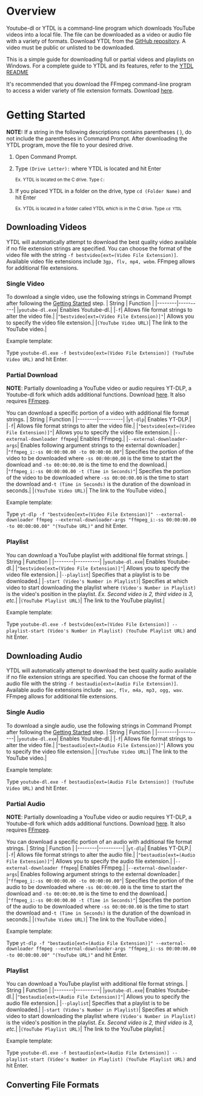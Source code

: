 # Overview
Youtube-dl or YTDL is a command-line program which downloads YouTube videos into a local file. The file can be downloaded as a video or audio file with a variety of formats.
Download YTDL from the [GitHub repository](https://github.com/ytdl-org/youtube-dl). A video must be public or unlisted to be downloaded.

This is a simple guide for downloading full or partial videos and playlists on Windows. For a complete guide to YTDL and its features, refer to the [YTDL README](https://github.com/ytdl-org/youtube-dl#readme)

It's recommended that you download the FFmpeg command-line program to access a wider variety of file extension formats. 
Download [here](https://www.ffmpeg.org/).

# Getting Started
**NOTE:** If a string in the following descriptions contains parentheses ( ), do not include the parentheses in Command Prompt.
After downloading the YTDL program, move the file to your desired drive.

1. Open Command Prompt.
2. Type `(Drive Letter):` where YTDL is located and hit Enter
   
     <sub>Ex. YTDL is located on the C drive. Type `C:`</sub>
   
3. If you placed YTDL in a folder on the drive, type `cd (Folder Name)` and hit Enter

    <sub>Ex.  YTDL is located in a folder called YTDL which is in the C drive. Type `cd YTDL`</sub>


## Downloading Videos
YTDL will automatically attempt to download the best quality video available if no file extension strings are specified.
You can choose the format of the video file with the string `-f bestvideo[ext=(Video File Extension)]`.
Available video file extensions include `3gp, flv, mp4, webm`. FFmpeg allows for additional file extensions.

### Single Video
To download a single video, use the following strings in Command Prompt after following the [Getting Started](https://github.com/MyOwnSpace99/Youtube-dl-command-lines/edit/main/README.md#getting-started) step.
| String | Function |
|--------|----------|
|`youtube-dl.exe`| Enables Youtube-dl.|
|`-f`| Allows file format strings to alter the video file.|
|`"bestvideo[ext=(Video File Extension)]"`| Allows you to specify the video file extension.|
|`(YouTube Video URL)`| The link to the YouTube video.|


Example template:


Type `youtube-dl.exe -f bestvideo[ext=(Video File Extension)] (YouTube Video URL)` and hit Enter.


### Partial Download
**NOTE**: Partially downloading a YouTube video or audio requires YT-DLP, a Youtube-dl fork which adds additional functions. Download [here](https://github.com/yt-dlp/yt-dlp). It also requires [FFmpeg](https://github.com/MyOwnSpace99/Youtube-dl-command-lines/edit/main/README.md#overview).

You can download a specific portion of a video with additional file format strings.
| String | Function |
|--------|----------|
|`yt-dlp`| Enables YT-DLP.|
|`-f`| Allows file format strings to alter the video file.|
|`"bestvideo[ext=(Video File Extension)]"`| Allows you to specify the video file extension.|
|`--external-downloader ffmpeg`| Enables FFmpeg.|
|`--external-downloader-args`| Enables following argument strings to the external downloader.|
|`"ffmpeg_i:-ss 00:00:00.00 -to 00:00:00.00"`| Specifies the portion of the video to be downloaded where `-ss 00:00:00.00` is the time to start the download and `-to 00:00:00.00` is the time to end the download.|
|`"ffmpeg_i:-ss 00:00:00.00 -t (Time in Seconds)"`| Specifies the portion of the video to be downloaded where `-ss 00:00:00.00` is the time to start the download and`-t (Time in Seconds)` is the duration of the download in seconds.|
|`(YouTube Video URL)`| The link to the YouTube video.|


Example template:


Type `yt-dlp -f "bestvideo[ext=(Video File Extension)]" --external-downloader ffmpeg --external-downloader-args "ffmpeg_i:-ss 00:00:00.00 -to 00:00:00.00" "(YouTube URL)"` and hit Enter.


### Playlist
You can download a YouTube playlist with additional file format strings.
| String | Function |
|--------|----------|
|`youtube-dl.exe`| Enables Youtube-dl.|
|`"bestvideo[ext=(Video File Extension)]"`| Allows you to specify the video file extension.|
|`--playlist`| Specifies that a playlist is to be downloaded.|
|`-start (Video's Number in Playlist)`| Specifies at which video to start downloading the playlist where `(Video's Number in Playlist)` is the video's position in the playlist. *Ex. Second video is 2, third video is 3, etc.*|
|`(YouTube Playlist URL)`| The link to the YouTube playlist.|


Example template:


Type `youtube-dl.exe -f bestvideo[ext=(Video File Extension)] --playlist-start (Video's Number in Playlist) (YouTube Playlist URL)` and hit Enter.


## Downloading Audio
YTDL will automatically attempt to download the best quality audio available if no file extension strings are specified.
You can choose the format of the audio file with the string `-f bestaudio[ext=(Audio File Extension)]`.
Available audio file extensions include ` aac, flv, m4a, mp3, ogg, wav`. FFmpeg allows for additional file extensions.

### Single Audio
To download a single audio, use the following strings in Command Prompt after following the [Getting Started](https://github.com/MyOwnSpace99/Youtube-dl-command-lines/edit/main/README.md#getting-started) step.
| String | Function |
|--------|----------|
|`youtube-dl.exe`| Enables Youtube-dl.|
|`-f`| Allows file format strings to alter the video file.|
|`"bestaudio[ext=(Audio File Extension)]"`| Allows you to specify the video file extension.|
|`(YouTube Video URL)`| The link to the YouTube video.|

Example template:


Type `youtube-dl.exe -f bestaudio[ext=(Audio File Extension)] (YouTube Video URL)` and hit Enter.


### Partial Audio
**NOTE**: Partially downloading a YouTube video or audio requires YT-DLP, a Youtube-dl fork which adds additional functions. Download [here](https://github.com/yt-dlp/yt-dlp). It also requires [FFmpeg](https://github.com/MyOwnSpace99/Youtube-dl-command-lines/edit/main/README.md#overview).

You can download a specific portion of an audio with additional file format strings.
| String | Function |
|--------|----------|
|`yt-dlp`| Enables YT-DLP.|
|`-f`| Allows file format strings to alter the audio file.|
|`"bestaudio[ext=(Audio File Extension)]"`| Allows you to specify the audio file extension.|
|`--external-downloader ffmpeg`| Enables FFmpeg.|
|`--external-downloader-args`| Enables following argument strings to the external downloader.|
|`"ffmpeg_i:-ss 00:00:00.00 -to 00:00:00.00"`| Specifies the portion of the audio to be downloaded where `-ss 00:00:00.00` is the time to start the download and `-to 00:00:00.00` is the time to end the download.|
|`"ffmpeg_i:-ss 00:00:00.00 -t (Time in Seconds)"`| Specifies the portion of the audio to be downloaded where `-ss 00:00:00.00` is the time to start the download and`-t (Time in Seconds)` is the duration of the download in seconds.|
|`(YouTube Video URL)`| The link to the YouTube video.|


Example template:


Type `yt-dlp -f "bestaudio[ext=(Audio File Extension)]" --external-downloader ffmpeg --external-downloader-args "ffmpeg_i:-ss 00:00:00.00 -to 00:00:00.00" "(YouTube URL)"` and hit Enter.


### Playlist
You can download a YouTube playlist with additional file format strings.
| String | Function |
|--------|----------|
|`youtube-dl.exe`| Enables Youtube-dl.|
|`"bestaudio[ext=(Audio File Extension)]"`| Allows you to specify the audio file extension.|
|`--playlist`| Specifies that a playlist is to be downloaded.|
|`-start (Video's Number in Playlist)`| Specifies at which video to start downloading the playlist where `(Video's Number in Playlist)` is the video's position in the playlist. *Ex. Second video is 2, third video is 3, etc.*|
|`(YouTube Playlist URL)`| The link to the YouTube playlist.|


Example template:


Type `youtube-dl.exe -f bestaudio[ext=(Audio File Extension)] --playlist-start (Video's Number in Playlist) (YouTube Playlist URL)` and hit Enter.



## Converting File Formats
